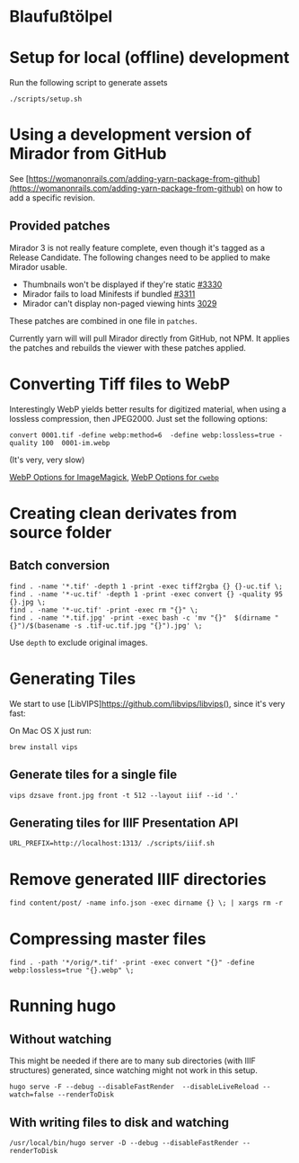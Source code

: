 Blaufußtölpel
=============

# Setup for local (offline) development

Run the following script to generate assets

```
./scripts/setup.sh
```

# Using a development version of Mirador from GitHub

See [https://womanonrails.com/adding-yarn-package-from-github](https://womanonrails.com/adding-yarn-package-from-github) on how to add a specific revision.

## Provided patches

Mirador 3 is not really feature complete, even though it's tagged as a Release Candidate. The following changes need to be applied to make Mirador usable.

* Thumbnails won't be displayed if they're static [#3330](https://github.com/ProjectMirador/mirador/issues/3330)
* Mirador fails to load Minifests if bundled [#3311](https://github.com/ProjectMirador/mirador/issues/3311)
* Mirador can't display non-paged viewing hints [3029](https://github.com/ProjectMirador/mirador/pull/3029)

These patches are combined in one file in `patches`.

Currently yarn will will pull Mirador directly from GitHub, not NPM. It applies the patches and rebuilds the viewer with these patches applied.


# Converting Tiff files to WebP

Interestingly WebP yields better results for digitized material, when using a lossless compression, then JPEG2000.
Just set the following options:

```
convert 0001.tif -define webp:method=6  -define webp:lossless=true -quality 100  0001-im.webp
```
(It's very, very slow)


[WebP Options for ImageMagick](https://imagemagick.org/script/webp.php), [WebP Options for `cwebp`](https://developers.google.com/speed/webp/docs/cwebp)

# Creating clean derivates from source folder

## Batch conversion

```
find . -name '*.tif' -depth 1 -print -exec tiff2rgba {} {}-uc.tif \;
find . -name '*-uc.tif' -depth 1 -print -exec convert {} -quality 95 {}.jpg \;
find . -name '*-uc.tif' -print -exec rm "{}" \;
find . -name '*.tif.jpg' -print -exec bash -c 'mv "{}"  $(dirname "{}")/$(basename -s .tif-uc.tif.jpg "{}").jpg' \;
```

Use `depth` to exclude original images.

# Generating Tiles

We start to use [LibVIPS]https://github.com/libvips/libvips(), since it's very fast:

On Mac OS X just run:

```
brew install vips
```

## Generate tiles for a single file

```
vips dzsave front.jpg front -t 512 --layout iiif --id '.'
```

## Generating tiles for IIIF Presentation API

```
URL_PREFIX=http://localhost:1313/ ./scripts/iiif.sh
```

# Remove generated IIIF directories

```
find content/post/ -name info.json -exec dirname {} \; | xargs rm -r
```

# Compressing master files

```
find . -path '*/orig/*.tif' -print -exec convert "{}" -define webp:lossless=true "{}.webp" \;
```


# Running hugo

## Without watching

This might be needed if there are to many sub directories (with IIIF structures) generated, since watching might not work in this setup.

```
hugo serve -F --debug --disableFastRender  --disableLiveReload --watch=false --renderToDisk

```

## With writing files to disk and watching

```
/usr/local/bin/hugo server -D --debug --disableFastRender --renderToDisk
```
